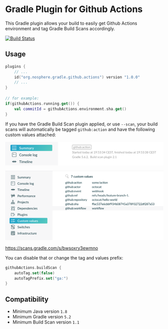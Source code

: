 # Gradle Plugin for Github Actions

This Gradle plugin allows your build to easily get Github Actions environment and tag Gradle Build Scans accordingly.

[![Build Status](https://github.com/eskatos/gradle-github-actions-plugin/workflows/CI/badge.svg)](https://github.com/eskatos/gradle-github-actions-plugin/actions)

## Usage

```kotlin
plugins {
    // ...
    id("org.nosphere.gradle.github.actions") version "1.0.0"
    // ...
}

// for example:
if(githubActions.running.get()) {
    val commitId = githubActions.environment.sha.get()
}
```

If you have the Gradle Build Scan plugin applied, or use `--scan`, your build scans will automatically be tagged `github:action` and have the following custom values attached:

![tag](src/docs/images/build-scan-tag.png "Build Scan tag")

![tag](src/docs/images/build-scan-values.png "Build Scan tag")

https://scans.gradle.com/s/bwsoxry3ewmno

You can disable that or change the tag and values prefix:

```kotlin
githubActions.buildScan {
    autoTag.set(false)
    autoTagPrefix.set("ga:")
}
```

## Compatibility

* Minimum Java version `1.8`
* Minimum Gradle version `5.2`
* Minimum Build Scan version `1.1`
